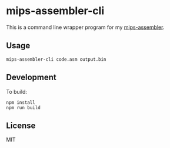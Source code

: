 mips-assembler-cli
==================

This is a command line wrapper program for my [mips-assembler](https://github.com/wnayes/mips-assembler).

Usage
-----

```
mips-assembler-cli code.asm output.bin
```

Development
-----------

To build:
```
npm install
npm run build
```

License
-------

MIT